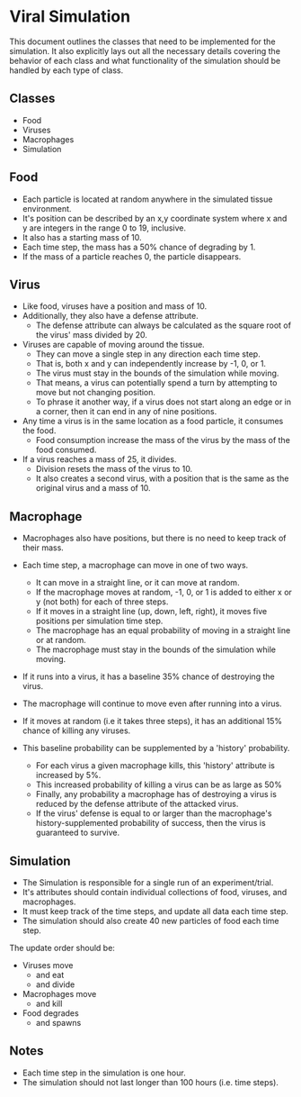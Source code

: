 # Viral Simulation

This document outlines the classes that need to be implemented for the simulation. It also explicitly lays out all the necessary details covering the behavior of each class and what functionality of the simulation should be handled by each type of class.

Classes
-------

* Food
* Viruses
* Macrophages
* Simulation

Food
----

* Each particle is located at random anywhere in the simulated tissue environment.
* It's position can be described by an x,y coordinate system where x and y are integers in the range 0 to 19, inclusive.
* It also has a starting mass of 10.
* Each time step, the mass has a 50% chance of degrading by 1.
* If the mass of a particle reaches 0, the particle disappears.

Virus
-----

* Like food, viruses have a position and mass of 10.
* Additionally, they also have a defense attribute.
  * The defense attribute can always be calculated as the square root of the virus' mass divided by 20.
* Viruses are capable of moving around the tissue.
  * They can move a single step in any direction each time step.
  * That is, both x and y can independently increase by -1, 0, or 1.
  * The virus must stay in the bounds of the simulation while moving.
  * That means, a virus can potentially spend a turn by attempting to move but not changing position.
  * To phrase it another way, if a virus does not start along an edge or in a corner, then it can end in any of nine positions.
* Any time a virus is in the same location as a food particle, it consumes the food.
  * Food consumption increase the mass of the virus by the mass of the food consumed.
* If a virus reaches a mass of 25, it divides.
  * Division resets the mass of the virus to 10.
  * It also creates a second virus, with a position that is the same as the original virus and a mass of 10.

Macrophage
----------

* Macrophages also have positions, but there is no need to keep track of their mass.
* Each time step, a macrophage can move in one of two ways.
  * It can move in a straight line, or it can move at random.
  * If the macrophage moves at random, -1, 0, or 1 is added to either x or y (not both) for each of three steps.
  * If it moves in a straight line (up, down, left, right), it moves five positions per simulation time step.
  * The macrophage has an equal probability of moving in a straight line or at random.
  * The macrophage must stay in the bounds of the simulation while moving.
  
* If it runs into a virus, it has a baseline 35% chance of destroying the virus.
* The macrophage will continue to move even after running into a virus.
* If it moves at random (i.e it takes three steps), it has an additional 15% chance of killing any viruses.
* This baseline probability can be supplemented by a 'history' probability.
  * For each virus a given macrophage kills, this 'history' attribute is increased by 5%.
  * This increased probability of killing a virus can be as large as 50%
  * Finally, any probability a macrophage has of destroying a virus is reduced by the defense attribute of the attacked virus.
  * If the virus' defense is equal to or larger than the macrophage's history-supplemented probability of success, then the virus is guaranteed to survive.

Simulation
----------

* The Simulation is responsible for a single run of an experiment/trial.
* It's attributes should contain individual collections of food, viruses, and macrophages.
* It must keep track of the time steps, and update all data each time step.
* The simulation should also create 40 new particles of food each time step.

The update order should be:

* Viruses move
  * and eat
  * and divide
* Macrophages move
  * and kill
* Food degrades
  * and spawns


Notes
-----

* Each time step in the simulation is one hour.
* The simulation should not last longer than 100 hours (i.e. time steps).
